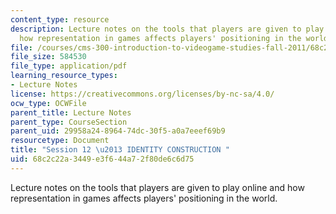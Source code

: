 ```yaml
---
content_type: resource
description: Lecture notes on the tools that players are given to play online and
  how representation in games affects players' positioning in the world.
file: /courses/cms-300-introduction-to-videogame-studies-fall-2011/68c2c22a3449e3f644a72f80de6c6d75_MITCMS_300F11_session_12.pdf
file_size: 584530
file_type: application/pdf
learning_resource_types:
- Lecture Notes
license: https://creativecommons.org/licenses/by-nc-sa/4.0/
ocw_type: OCWFile
parent_title: Lecture Notes
parent_type: CourseSection
parent_uid: 29958a24-8964-74dc-30f5-a0a7eeef69b9
resourcetype: Document
title: "Session 12 \u2013 IDENTITY CONSTRUCTION "
uid: 68c2c22a-3449-e3f6-44a7-2f80de6c6d75
---
```

Lecture notes on the tools that players are given to play online and how representation in games affects players' positioning in the world.